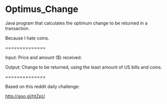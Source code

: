 Optimus_Change
==============

Java program that calculates the optimum change to be returned in a transaction.

Because I hate coins.

==============

Input: Price and amount ($) received.

Output: Change to be returned, using the least amount of US bills and coins.

==============

Based on this reddit daily challenge:

http://goo.gl/tjtZpU
